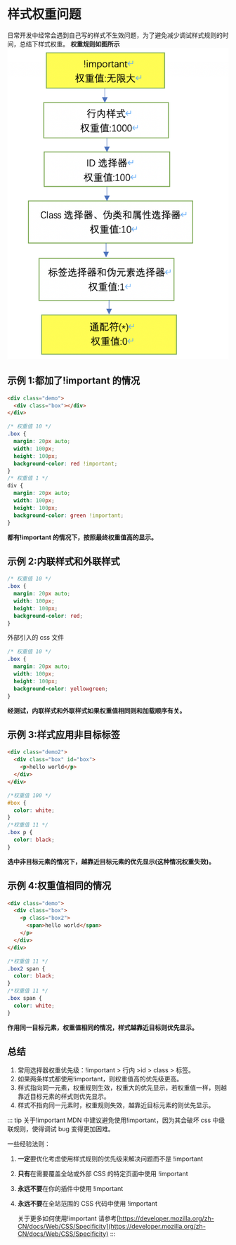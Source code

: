 # 样式权重问题

日常开发中经常会遇到自己写的样式不生效问题，为了避免减少调试样式规则的时间，总结下样式权重。
**权重规则如图所示**
![权重规则图](/image/css_0726.png)

## 示例 1:都加了!important 的情况

```html
<div class="demo">
  <div class="box"></div>
</div>
```

```css
/* 权重值 10 */
.box {
  margin: 20px auto;
  width: 100px;
  height: 100px;
  background-color: red !important;
}
/* 权重值 1 */
div {
  margin: 20px auto;
  width: 100px;
  height: 100px;
  background-color: green !important;
}
```

<ClientOnly>
<CSSLevelDemo />
</ClientOnly>

**都有!important 的情况下，按照最终权重值高的显示。**

## 示例 2:内联样式和外联样式

```css
/* 权重值 10 */
.box {
  margin: 20px auto;
  width: 100px;
  height: 100px;
  background-color: red;
}
```

外部引入的 css 文件

```css
/* 权重值 10 */
.box {
  margin: 20px auto;
  width: 100px;
  height: 100px;
  background-color: yellowgreen;
}
```

<ClientOnly>
<CSSLevelDemo2 />
</ClientOnly>

**经测试，内联样式和外联样式如果权重值相同则和加载顺序有关。**

## 示例 3:样式应用非目标标签

```html
<div class="demo2">
  <div class="box" id="box">
    <p>hello world</p>
  </div>
</div>
```

```css
/*权重值 100 */
#box {
  color: white;
}
/*权重值 11 */
.box p {
  color: black;
}
```

<ClientOnly>
<CSSLevelDemo2 />
</ClientOnly>

**选中非目标元素的情况下，越靠近目标元素的优先显示(这种情况权重失效)。**

## 示例 4:权重值相同的情况

```html
<div class="demo">
  <div class="box">
    <p class="box2">
      <span>hello world</span>
    </p>
  </div>
</div>
```

```css
/*权重值 11 */
.box2 span {
  color: black;
}
/*权重值 11 */
.box span {
  color: white;
}
```

<ClientOnly>
<CSSLevelDemo />
</ClientOnly>

**作用同一目标元素，权重值相同的情况，样式越靠近目标则优先显示。**

## 总结

1. 常用选择器权重优先级：!important > 行内 >id > class > 标签。
1. 如果两条样式都使用!important，则权重值高的优先级更高。
1. 样式指向同一元素，权重规则生效，权重大的优先显示，若权重值一样，则越靠近目标元素的样式则优先显示。
1. 样式不指向同一元素时，权重规则失效，越靠近目标元素的则优先显示。

::: tip 关于!important
MDN 中建议避免使用!important，因为其会破坏 css 中级联规则，使得调试 bug 变得更加困难。

一些经验法则：

1. **一定**要优化考虑使用样式规则的优先级来解决问题而不是 !important
1. **只有**在需要覆盖全站或外部 CSS 的特定页面中使用 !important
1. **永远不要**在你的插件中使用 !important
1. **永远不要**在全站范围的 CSS 代码中使用 !important

   关于更多如何使用!important 请参考[https://developer.mozilla.org/zh-CN/docs/Web/CSS/Specificity](https://developer.mozilla.org/zh-CN/docs/Web/CSS/Specificity)
   :::
